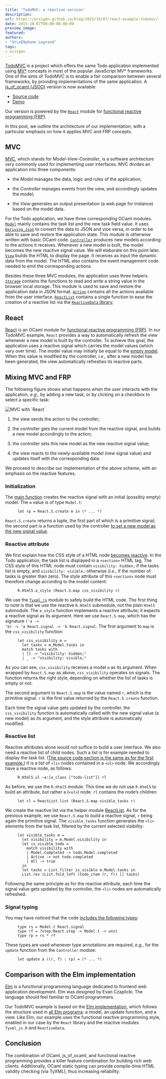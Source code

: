 ```yaml
---
title: 'TodoMVC: a reactive version'
description:
url: https://ocsigen.github.io/blog/2015/10/07/react-example-todomvc/
date: 2015-10-07T00:00:00-00:00
preview_image:
featured:
authors:
- "St\xE9phane Legrand"
tags:
- ocsigen
---
```


<p><a href="http://todomvc.com/">TodoMVC</a> is a project which offers the same Todo
application implemented using <a href="https://en.wikipedia.org/wiki/Model-view-controller">MV*</a> concepts in most of the
popular JavaScript MV* frameworks. One of the aims of TodoMVC is to
enable a fair comparison between several frameworks, by providing
implementations of the same application. A <a href="http://ocsigen.org/js_of_ocaml/">js_of_ocaml (JSOO)</a>
version is now available:</p>

<ul>
  <li><a href="https://github.com/slegrand45/examples_ocsigen/tree/master/jsoo/todomvc-react">Source code</a></li>
  <li><a href="http://slegrand45.github.io/examples_ocsigen.site/jsoo/todomvc-react/">Demo</a></li>
</ul>

<p>Our version is powered by the <a href="http://erratique.ch/software/react"><code class="language-plaintext highlighter-rouge">React</code></a> module for <a href="https://en.wikipedia.org/wiki/Functional_reactive_programming">functional
reactive programming (FRP)</a>.</p>

<p>In this post, we outline the architecture of our implementation, with
a particular emphasis on how it applies MVC and FRP concepts.</p>

<h2>MVC</h2>

<p><a href="https://en.wikipedia.org/wiki/Model-view-controller">MVC</a>, which stands for <em>Model-View-Controller</em>, is a software
architecture very commonly used for implementing user interfaces. MVC
divides an application into three components:</p>

<ul>
  <li>
    <p>the <em>Model</em> manages the data, logic and rules of the application;</p>
  </li>
  <li>
    <p>the <em>Controller</em> manages events from the view, and accordingly
updates the model;</p>
  </li>
  <li>
    <p>the <em>View</em> generates an output presentation (a web page for
instance) based on the model data.</p>
  </li>
</ul>

<p>For the Todo application, we have three corresponding OCaml
modules. <a href="https://github.com/slegrand45/examples_ocsigen/blob/d6766d404a449d0b1d36ad3cd916b0c444390a19/jsoo/todomvc-react/todomvc.ml#L38"><code class="language-plaintext highlighter-rouge">Model</code></a> mainly contains the task list and the new
task field value. It uses <a href="https://ocsigen.org/js_of_ocaml/api/Deriving_Json"><code class="language-plaintext highlighter-rouge">Deriving_Json</code></a> to convert
the data to JSON and vice versa, in order to be able to save and
restore the application state. This module is otherwise written with
basic OCaml code. <a href="https://github.com/slegrand45/examples_ocsigen/blob/d6766d404a449d0b1d36ad3cd916b0c444390a19/jsoo/todomvc-react/todomvc.ml#L111"><code class="language-plaintext highlighter-rouge">Controller</code></a> produces new models
according to the actions it receives. Whenever a new model is built,
the model becomes the new reactive signal value. We will elaborate on
this point later. <a href="https://github.com/slegrand45/examples_ocsigen/blob/d6766d404a449d0b1d36ad3cd916b0c444390a19/jsoo/todomvc-react/todomvc.ml#L175"><code class="language-plaintext highlighter-rouge">View</code></a> builds the HTML to display the
page. It receives as input the dynamic data from the model. The HTML
also contains the event management code needed to emit the
corresponding actions.</p>

<p>Besides these three MVC modules, the application uses three
helpers. <a href="https://github.com/slegrand45/examples_ocsigen/blob/d6766d404a449d0b1d36ad3cd916b0c444390a19/jsoo/todomvc-react/todomvc.ml#L14"><code class="language-plaintext highlighter-rouge">Storage</code></a>
contains the functions to read and write a string value in the browser
local storage. This module is used to save and restore the application
data in JSON
format. <a href="https://github.com/slegrand45/examples_ocsigen/blob/d6766d404a449d0b1d36ad3cd916b0c444390a19/jsoo/todomvc-react/todomvc.ml#L94"><code class="language-plaintext highlighter-rouge">Action</code></a>
contains all the actions available from the user
interface. <a href="https://github.com/slegrand45/examples_ocsigen/blob/d6766d404a449d0b1d36ad3cd916b0c444390a19/jsoo/todomvc-react/todomvc.ml#L3"><code class="language-plaintext highlighter-rouge">ReactList</code></a>
contains a single function to ease the creation of a reactive list via
the <a href="https://github.com/hhugo/reactiveData"><code class="language-plaintext highlighter-rouge">ReactiveData</code> library</a>.</p>

<h2>React</h2>

<p><a href="http://erratique.ch/software/react">React</a> is an OCaml module for <a href="https://en.wikipedia.org/wiki/Functional_reactive_programming">functional reactive programming
(FRP)</a>. In our TodoMVC example, <code class="language-plaintext highlighter-rouge">React</code> provides a way to
automatically refresh the view whenever a new model is built by the
controller. To achieve this goal, the application uses a reactive
signal which carries the model values (which vary over time). The
model value may initially be equal to the <a href="https://github.com/slegrand45/examples_ocsigen/blob/d6766d404a449d0b1d36ad3cd916b0c444390a19/jsoo/todomvc-react/todomvc.ml#L60-L65">empty model</a>. When
this value is modified by the controller, <em>i.e.,</em> after a new model
has been generated, the view automatically refreshes its reactive
parts.</p>

<h2>Mixing MVC and FRP</h2>

<p>The following figure shows what happens when the user interacts with
the application, <em>e.g.,</em> by adding a new task, or by clicking on a
checkbox to select a specific task:</p>

<p><img src="https://ocsigen.org/img/posts/2015/react-example-todomvc-steps.png" alt="MVC with `React`"/></p>

<ol>
  <li>
    <p>the view sends the action to the controller;</p>
  </li>
  <li>
    <p>the controller gets the current model from the reactive signal, and
builds a new model accordingly to the action;</p>
  </li>
  <li>
    <p>the controller sets this new model as the new reactive signal
value;</p>
  </li>
  <li>
    <p>the view reacts to the newly-available model (new signal value) and
updates itself with the corresponding data.</p>
  </li>
</ol>

<p>We proceed to describe our implementation of the above scheme, with an
emphasis on the reactive features.</p>

<h3>Initialization</h3>

<p>The <a href="https://github.com/slegrand45/examples_ocsigen/blob/d6766d404a449d0b1d36ad3cd916b0c444390a19/jsoo/todomvc-react/todomvc.ml#L393">main function</a> creates the reactive signal with an initial
(possibly empty) model. The <code class="language-plaintext highlighter-rouge">m</code> value is of type <code class="language-plaintext highlighter-rouge">Model.t</code>:</p>

<figure class="highlight"><pre><code class="language-ocaml" data-lang="ocaml"><span class="k">let</span> <span class="n">rp</span> <span class="o">=</span> <span class="nn">React</span><span class="p">.</span><span class="nn">S</span><span class="p">.</span><span class="n">create</span> <span class="n">m</span> <span class="k">in</span> <span class="c">(* ... *)</span></code></pre></figure>

<p><code class="language-plaintext highlighter-rouge">React.S.create</code> returns a tuple, the first part of which is a
primitive signal; the second part is a function used by the controller
<a href="https://github.com/slegrand45/examples_ocsigen/blob/d6766d404a449d0b1d36ad3cd916b0c444390a19/jsoo/todomvc-react/todomvc.ml#L170">to set a new model as the new signal value</a>.</p>

<h3>Reactive attribute</h3>

<p>We first explain how the CSS style of a HTML node <a href="https://github.com/slegrand45/examples_ocsigen/blob/d6766d404a449d0b1d36ad3cd916b0c444390a19/jsoo/todomvc-react/todomvc.ml#L267-L299">becomes
reactive</a>. In the Todo application, the task list is
displayed in a <code class="language-plaintext highlighter-rouge">&lt;section&gt;</code> HTML tag. The CSS style of this HTML node
must contain <code class="language-plaintext highlighter-rouge">visibility: hidden;</code> if the tasks list is empty, and
<code class="language-plaintext highlighter-rouge">visibility: visible;</code> otherwise (<em>i.e.,</em> if the number of tasks is
greater than zero). The style attribute of this <code class="language-plaintext highlighter-rouge">&lt;section&gt;</code> node must
therefore change according to the model content:</p>

<figure class="highlight"><pre><code class="language-ocaml" data-lang="ocaml"><span class="nn">R</span><span class="p">.</span><span class="nn">Html5</span><span class="p">.</span><span class="n">a_style</span> <span class="p">(</span><span class="nn">React</span><span class="p">.</span><span class="nn">S</span><span class="p">.</span><span class="n">map</span> <span class="n">css_visibility</span> <span class="n">r</span><span class="p">)</span></code></pre></figure>

<p>We use the <a href="https://ocsigen.org/js_of_ocaml/api/Tyxml_js"><code class="language-plaintext highlighter-rouge">Tyxml_js</code></a> module to safely build the HTML
code. The first thing to note is that we use the reactive <code class="language-plaintext highlighter-rouge">R.Html5</code>
submodule, not the plain <code class="language-plaintext highlighter-rouge">Html5</code> submodule. The <code class="language-plaintext highlighter-rouge">a_style</code> function
implements a reactive attribute; it expects a reactive signal as its
argument. Here we use <code class="language-plaintext highlighter-rouge">React.S.map</code>, which has the signature <code class="language-plaintext highlighter-rouge">('a -&gt;
'b) -&gt; 'a React.signal -&gt; 'b React.signal</code>. The first argument to
<code class="language-plaintext highlighter-rouge">map</code> is the <code class="language-plaintext highlighter-rouge">css_visibility</code> function:</p>

<figure class="highlight"><pre><code class="language-ocaml" data-lang="ocaml"><span class="k">let</span> <span class="n">css_visibility</span> <span class="n">m</span> <span class="o">=</span>
  <span class="k">let</span> <span class="n">tasks</span> <span class="o">=</span> <span class="n">m</span><span class="o">.</span><span class="nn">Model</span><span class="p">.</span><span class="n">tasks</span> <span class="k">in</span>
  <span class="k">match</span> <span class="n">tasks</span> <span class="k">with</span>
  <span class="o">|</span> <span class="bp">[]</span> <span class="o">-&gt;</span> <span class="s2">&quot;visibility: hidden;&quot;</span>
  <span class="o">|</span> <span class="n">_</span> <span class="o">-&gt;</span> <span class="s2">&quot;visibility: visible;&quot;</span></code></pre></figure>

<p>As you can see, <code class="language-plaintext highlighter-rouge">css_visibility</code> receives a model <code class="language-plaintext highlighter-rouge">m</code> as its
argument. When wrapped by <code class="language-plaintext highlighter-rouge">React.S.map</code> as above, <code class="language-plaintext highlighter-rouge">css_visibility</code>
operates on signals. The function returns the right style, depending
on whether the list of tasks is empty or not.</p>

<p>The second argument to <code class="language-plaintext highlighter-rouge">React.S.map</code> is the value named <code class="language-plaintext highlighter-rouge">r</code>, which is
the primitive signal. <code class="language-plaintext highlighter-rouge">r</code> is the first value returned by the
<code class="language-plaintext highlighter-rouge">React.S.create</code> function.</p>

<p>Each time the signal value gets updated by the controller, the
<code class="language-plaintext highlighter-rouge">css_visibility</code> function is automatically called with the new signal
value (a new model) as its argument, and the style attribute is
automatically modified.</p>

<h3>Reactive list</h3>

<p>Reactive attributes alone would not suffice to build a user
interface. We also need a reactive list of child nodes. Such a list is
for example needed to display the task list. (<a href="https://github.com/slegrand45/examples_ocsigen/blob/d6766d404a449d0b1d36ad3cd916b0c444390a19/jsoo/todomvc-react/todomvc.ml#L267-L299">The source code section
is the same as for the first
example.</a>) It
is a list of <code class="language-plaintext highlighter-rouge">&lt;li&gt;</code> nodes contained in a <code class="language-plaintext highlighter-rouge">&lt;ul&gt;</code> node. We accordingly
have a reactive node, as follows:</p>

<figure class="highlight"><pre><code class="language-ocaml" data-lang="ocaml"><span class="nn">R</span><span class="p">.</span><span class="nn">Html5</span><span class="p">.</span><span class="n">ul</span> <span class="o">~</span><span class="n">a</span><span class="o">:</span><span class="p">[</span><span class="n">a_class</span> <span class="p">[</span><span class="s2">&quot;todo-list&quot;</span><span class="p">]]</span> <span class="n">rl</span></code></pre></figure>

<p>As before, we use the <code class="language-plaintext highlighter-rouge">R.Html5</code> module. This time we do not use
<code class="language-plaintext highlighter-rouge">R.Html5</code> to build an attribute, but rather a (<code class="language-plaintext highlighter-rouge">&lt;ul&gt;</code>) node. <code class="language-plaintext highlighter-rouge">rl</code>
contains the node&rsquo;s children:</p>

<figure class="highlight"><pre><code class="language-ocaml" data-lang="ocaml"><span class="k">let</span> <span class="n">rl</span> <span class="o">=</span> <span class="nn">ReactList</span><span class="p">.</span><span class="n">list</span> <span class="p">(</span><span class="nn">React</span><span class="p">.</span><span class="nn">S</span><span class="p">.</span><span class="n">map</span> <span class="n">visible_tasks</span> <span class="n">r</span><span class="p">)</span></code></pre></figure>

<p>We create the reactive list via the helper module
<a href="https://github.com/slegrand45/examples_ocsigen/blob/d6766d404a449d0b1d36ad3cd916b0c444390a19/jsoo/todomvc-react/todomvc.ml#L3">ReactList</a>. As for the previous example, we use
<code class="language-plaintext highlighter-rouge">React.S.map</code> to build a reactive signal, <code class="language-plaintext highlighter-rouge">r</code> being again the
primitive signal. The <code class="language-plaintext highlighter-rouge">visible_tasks</code> function generates the <code class="language-plaintext highlighter-rouge">&lt;li&gt;</code>
elements from the task list, filtered by the current selected
visibility:</p>

<figure class="highlight"><pre><code class="language-ocaml" data-lang="ocaml"><span class="k">let</span> <span class="n">visible_tasks</span> <span class="n">m</span> <span class="o">=</span>
  <span class="k">let</span> <span class="n">visibility</span> <span class="o">=</span> <span class="n">m</span><span class="o">.</span><span class="nn">Model</span><span class="p">.</span><span class="n">visibility</span> <span class="k">in</span>
  <span class="k">let</span> <span class="n">is_visible</span> <span class="n">todo</span> <span class="o">=</span>
    <span class="k">match</span> <span class="n">visibility</span> <span class="k">with</span>
    <span class="o">|</span> <span class="nn">Model</span><span class="p">.</span><span class="nc">Completed</span> <span class="o">-&gt;</span> <span class="n">todo</span><span class="o">.</span><span class="nn">Model</span><span class="p">.</span><span class="n">completed</span>
    <span class="o">|</span> <span class="nc">Active</span> <span class="o">-&gt;</span> <span class="n">not</span> <span class="n">todo</span><span class="o">.</span><span class="n">completed</span>
    <span class="o">|</span> <span class="nc">All</span> <span class="o">-&gt;</span> <span class="bp">true</span>
  <span class="k">in</span>
  <span class="k">let</span> <span class="n">tasks</span> <span class="o">=</span> <span class="nn">List</span><span class="p">.</span><span class="n">filter</span> <span class="n">is_visible</span> <span class="n">m</span><span class="o">.</span><span class="nn">Model</span><span class="p">.</span><span class="n">tasks</span> <span class="k">in</span>
  <span class="nn">List</span><span class="p">.</span><span class="n">rev</span> <span class="p">(</span><span class="nn">List</span><span class="p">.</span><span class="n">fold_left</span> <span class="p">(</span><span class="n">todo_item</span> <span class="p">(</span><span class="n">r</span><span class="o">,</span> <span class="n">f</span><span class="p">))</span> <span class="bp">[]</span> <span class="n">tasks</span><span class="p">)</span></code></pre></figure>

<p>Following the same principle as for the reactive attribute, each time
the signal value gets updated by the controller, the <code class="language-plaintext highlighter-rouge">&lt;li&gt;</code> nodes are
automatically refreshed.</p>

<h3>Signal typing</h3>

<p>You may have noticed that the code <a href="https://github.com/slegrand45/examples_ocsigen/blob/d6766d404a449d0b1d36ad3cd916b0c444390a19/jsoo/todomvc-react/todomvc.ml#L89-L91">includes the following
types</a>:</p>

<figure class="highlight"><pre><code class="language-ocaml" data-lang="ocaml"><span class="k">type</span> <span class="n">rs</span> <span class="o">=</span> <span class="nn">Model</span><span class="p">.</span><span class="n">t</span> <span class="nn">React</span><span class="p">.</span><span class="n">signal</span>
<span class="k">type</span> <span class="n">rf</span> <span class="o">=</span> <span class="o">?</span><span class="n">step</span><span class="o">:</span><span class="nn">React</span><span class="p">.</span><span class="n">step</span> <span class="o">-&gt;</span> <span class="nn">Model</span><span class="p">.</span><span class="n">t</span> <span class="o">-&gt;</span> <span class="kt">unit</span>
<span class="k">type</span> <span class="n">rp</span> <span class="o">=</span> <span class="n">rs</span> <span class="o">*</span> <span class="n">rf</span></code></pre></figure>

<p>These types are used whenever type annotations are required, <em>e.g.,</em>
for the <code class="language-plaintext highlighter-rouge">update</code> function from the <code class="language-plaintext highlighter-rouge">Controller</code> module:</p>

<figure class="highlight"><pre><code class="language-ocaml" data-lang="ocaml"><span class="k">let</span> <span class="n">update</span> <span class="n">a</span> <span class="p">((</span><span class="n">r</span><span class="o">,</span> <span class="n">f</span><span class="p">)</span> <span class="o">:</span> <span class="n">rp</span><span class="p">)</span> <span class="o">=</span> <span class="c">(* ... *)</span></code></pre></figure>

<h2>Comparison with the Elm implementation</h2>

<p><a href="http://elm-lang.org/">Elm</a> is a functional programming language
dedicated to frontend web application development. Elm was designed by
Evan Czaplicki. The language should feel familiar to OCaml
programmers.</p>

<p>Our TodoMVC example is based on the <a href="https://github.com/evancz/elm-todomvc">Elm
implementation</a>, which follows
the structure used in <a href="https://github.com/evancz/elm-architecture-tutorial/">all Elm
programs</a>: a
model, an update function, and a view. Like Elm, our example uses the
functional reactive programming style, enabled in our case by the
<code class="language-plaintext highlighter-rouge">React</code> library and the reactive modules <code class="language-plaintext highlighter-rouge">Tyxml_js.R</code> and
<code class="language-plaintext highlighter-rouge">ReactiveData</code>.</p>

<h2>Conclusion</h2>

<p>The combination of OCaml, js_of_ocaml, and functional reactive
programming provides a killer feature combination for building rich
web clients. Additionally, OCaml static typing can provide
compile-time HTML validity checking (via TyXML), thus increasing
reliability.</p>


